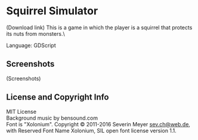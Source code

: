 # Squirrel Simulator

(Download link)
This is a game in which the player is a squirrel that protects its nuts from monsters.\

Language: GDScript

## Screenshots
(Screenshots)

## License and Copyright Info
MIT License\
Background music by bensound.com\
Font is "Xolonium". Copyright © 2011-2016 Severin Meyer sev.ch@web.de, with Reserved Font Name Xolonium, SIL open font license version 1.1.
